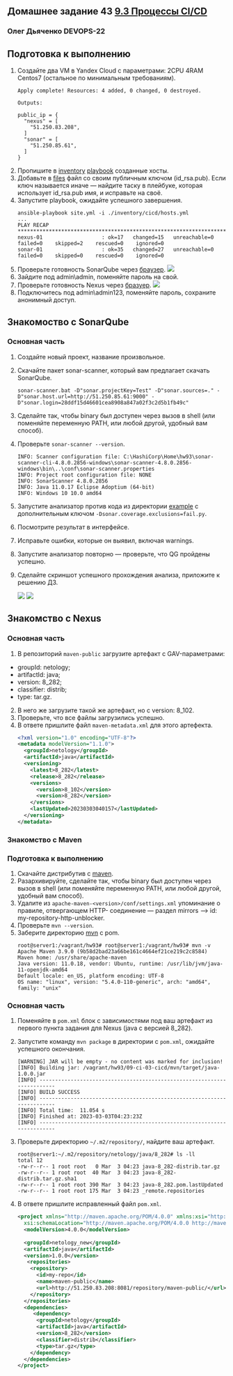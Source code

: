 ## Домашнее задание 43 [9.3 Процессы CI/CD](https://github.com/netology-code/mnt-homeworks/tree/MNT-video/09-ci-03-cicd)

### Олег Дьяченко DEVOPS-22


## Подготовка к выполнению

1. Создайте два VM в Yandex Cloud с параметрами: 2CPU 4RAM Centos7 (остальное по минимальным требованиям).
    ```
    Apply complete! Resources: 4 added, 0 changed, 0 destroyed.
    
    Outputs:
    
    public_ip = {
      "nexus" = [
        "51.250.83.208",
      ]
      "sonar" = [
        "51.250.85.61",
      ]
    }
    ```
2. Пропишите в [inventory](./infrastructure/inventory/cicd/hosts.yml) [playbook](./infrastructure/site.yml) созданные хосты.
3. Добавьте в [files](./infrastructure/files/) файл со своим публичным ключом (id_rsa.pub). Если ключ называется иначе — найдите таску в плейбуке, которая использует id_rsa.pub имя, и исправьте на своё.
4. Запустите playbook, ожидайте успешного завершения.
    ```
    ansible-playbook site.yml -i ./inventory/cicd/hosts.yml
    ...
    PLAY RECAP ************************************************************************************************************************************
    nexus-01                   : ok=17   changed=15   unreachable=0    failed=0    skipped=2    rescued=0    ignored=0
    sonar-01                   : ok=35   changed=27   unreachable=0    failed=0    skipped=0    rescued=0    ignored=0
    ```
5. Проверьте готовность SonarQube через [браузер](http://51.250.85.61:9000).
![](sonar.png)
6. Зайдите под admin\admin, поменяйте пароль на свой.
7.  Проверьте готовность Nexus через [бразуер](http://51.250.83.208:8081).
![](nexus.png)
8. Подключитесь под admin\admin123, поменяйте пароль, сохраните анонимный доступ.

## Знакомоство с SonarQube

### Основная часть

1. Создайте новый проект, название произвольное.
2. Скачайте пакет sonar-scanner, который вам предлагает скачать SonarQube.
   ```
   sonar-scanner.bat -D"sonar.projectKey=Test" -D"sonar.sources=." -D"sonar.host.url=http://51.250.85.61:9000" -D"sonar.login=28ddf15d46601cea8908a847a02f3c2d5b1fb49c"
   ```
3. Сделайте так, чтобы binary был доступен через вызов в shell (или поменяйте переменную PATH, или любой другой, удобный вам способ).
4. Проверьте `sonar-scanner --version`.
   ```
   INFO: Scanner configuration file: C:\HashiCorp\Home\hw93\sonar-scanner-cli-4.8.0.2856-windows\sonar-scanner-4.8.0.2856-windows\bin\..\conf\sonar-scanner.properties
   INFO: Project root configuration file: NONE
   INFO: SonarScanner 4.8.0.2856
   INFO: Java 11.0.17 Eclipse Adoptium (64-bit)
   INFO: Windows 10 10.0 amd64
   ```
5. Запустите анализатор против кода из директории [example](./example) с дополнительным ключом `-Dsonar.coverage.exclusions=fail.py`.
6. Посмотрите результат в интерфейсе.
7. Исправьте ошибки, которые он выявил, включая warnings.
8. Запустите анализатор повторно — проверьте, что QG пройдены успешно.
9. Сделайте скриншот успешного прохождения анализа, приложите к решению ДЗ.

   ![](sonar2.png)
   ![](sonar1.png)

## Знакомство с Nexus

### Основная часть

1. В репозиторий `maven-public` загрузите артефакт с GAV-параметрами:

 *    groupId: netology;
 *    artifactId: java;
 *    version: 8_282;
 *    classifier: distrib;
 *    type: tar.gz.
   
2. В него же загрузите такой же артефакт, но с version: 8_102.
3. Проверьте, что все файлы загрузились успешно.
4. В ответе пришлите файл `maven-metadata.xml` для этого артефекта.
   ```XML
   <?xml version="1.0" encoding="UTF-8"?>
   <metadata modelVersion="1.1.0">
     <groupId>netology</groupId>
     <artifactId>java</artifactId>
     <versioning>
       <latest>8_282</latest>
       <release>8_282</release>
       <versions>
         <version>8_102</version>
         <version>8_282</version>
       </versions>
       <lastUpdated>20230303040157</lastUpdated>
     </versioning>
   </metadata>
   ```

### Знакомство с Maven

### Подготовка к выполнению

1. Скачайте дистрибутив с [maven](https://maven.apache.org/download.cgi).
2. Разархивируйте, сделайте так, чтобы binary был доступен через вызов в shell (или поменяйте переменную PATH, или любой другой, удобный вам способ).
3. Удалите из `apache-maven-<version>/conf/settings.xml` упоминание о правиле, отвергающем HTTP- соединение — раздел mirrors —> id: my-repository-http-unblocker.
4. Проверьте `mvn --version`.
5. Заберите директорию [mvn](./mvn) с pom.
   ```
   root@server1:/vagrant/hw93# root@server1:/vagrant/hw93# mvn -v
   Apache Maven 3.9.0 (9b58d2bad23a66be161c4664ef21ce219c2c8584)
   Maven home: /usr/share/apache-maven
   Java version: 11.0.18, vendor: Ubuntu, runtime: /usr/lib/jvm/java-11-openjdk-amd64
   Default locale: en_US, platform encoding: UTF-8
   OS name: "linux", version: "5.4.0-110-generic", arch: "amd64", family: "unix"
   ```
### Основная часть

1. Поменяйте в `pom.xml` блок с зависимостями под ваш артефакт из первого пункта задания для Nexus (java с версией 8_282).
2. Запустите команду `mvn package` в директории с `pom.xml`, ожидайте успешного окончания.
   ```
   [WARNING] JAR will be empty - no content was marked for inclusion!
   [INFO] Building jar: /vagrant/hw93/09-ci-03-cicd/mvn/target/java-1.0.0.jar
   [INFO] ------------------------------------------------------------------------
   [INFO] BUILD SUCCESS
   [INFO] ------------------------------------------------------------------------
   [INFO] Total time:  11.054 s
   [INFO] Finished at: 2023-03-03T04:23:23Z
   [INFO] ------------------------------------------------------------------------
   ```
3. Проверьте директорию `~/.m2/repository/`, найдите ваш артефакт.

   ```
   root@server1:~/.m2/repository/netology/java/8_282# ls -ll
   total 12
   -rw-r--r-- 1 root root   0 Mar  3 04:23 java-8_282-distrib.tar.gz
   -rw-r--r-- 1 root root  40 Mar  3 04:23 java-8_282-distrib.tar.gz.sha1
   -rw-r--r-- 1 root root 390 Mar  3 04:23 java-8_282.pom.lastUpdated
   -rw-r--r-- 1 root root 175 Mar  3 04:23 _remote.repositories
   ```

4. В ответе пришлите исправленный файл `pom.xml`.
   ```XML
   <project xmlns="http://maven.apache.org/POM/4.0.0" xmlns:xsi="http://www.w3.org/2001/XMLSchema-instance"
     xsi:schemaLocation="http://maven.apache.org/POM/4.0.0 http://maven.apache.org/xsd/maven-4.0.0.xsd">
     <modelVersion>4.0.0</modelVersion>
    
     <groupId>netology_new</groupId>
     <artifactId>java</artifactId>
     <version>1.0.0</version>
      <repositories>
       <repository>
         <id>my-repo</id>
         <name>maven-public</name>
         <url>http://51.250.83.208:8081/repository/maven-public/</url>
       </repository>
     </repositories>
     <dependencies>
        <dependency>
         <groupId>netology</groupId>
         <artifactId>java</artifactId>
         <version>8_282</version>
         <classifier>distrib</classifier>
         <type>tar.gz</type>
       </dependency>
     </dependencies>
   </project>
   ```

